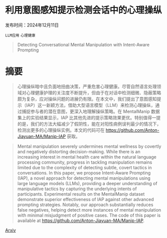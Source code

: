 # 利用意图感知提示检测会话中的心理操纵

发布时间：2024年12月11日

`LLM应用` `心理健康`

> Detecting Conversational Mental Manipulation with Intent-Aware Prompting

# 摘要

> 心理操纵暗中且负面地扭曲决策，严重危害心理健康。尽管自然语言处理领域对心理健康护理的关注度不断提升，但由于在对话中检测细微、隐蔽策略颇为复杂，应对操纵问题的进展仍有限。在本文中，我们提出了意图感知提示（IAP）这一新颖方法，借助大型语言模型（LLM）来检测心理操纵，通过捕捉参与者的潜在意图，更深入地理解操纵策略。在 MentalManip 数据集上的实验结果显示，IAP 比其他先进的提示策略效果更优。特别值得一提的是，我们的方法大幅减少了假阴性，能在对阳性病例误判最少的情况下，检测出更多的心理操纵实例。本文的代码可在 https://github.com/Anton-Jiayuan-MA/Manip-IAP 获取。

> Mental manipulation severely undermines mental wellness by covertly and negatively distorting decision-making. While there is an increasing interest in mental health care within the natural language processing community, progress in tackling manipulation remains limited due to the complexity of detecting subtle, covert tactics in conversations. In this paper, we propose Intent-Aware Prompting (IAP), a novel approach for detecting mental manipulations using large language models (LLMs), providing a deeper understanding of manipulative tactics by capturing the underlying intents of participants. Experimental results on the MentalManip dataset demonstrate superior effectiveness of IAP against other advanced prompting strategies. Notably, our approach substantially reduces false negatives, helping detect more instances of mental manipulation with minimal misjudgment of positive cases. The code of this paper is available at https://github.com/Anton-Jiayuan-MA/Manip-IAP.

[Arxiv](https://arxiv.org/abs/2412.08414)